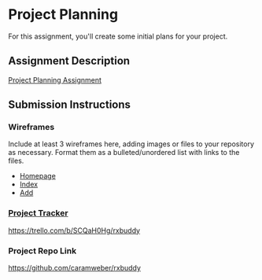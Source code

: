 # Project Planning
For this assignment, you'll create some initial plans for your project.

## Assignment Description
[Project Planning Assignment](https://education.launchcode.org/liftoff/modules/assignments/project-planning)

## Submission Instructions

### Wireframes

Include at least 3 wireframes here, adding images or files to your repository as necessary. Format them as a bulleted/unordered list with links to the files.

<ul>
  <li><a href="https://www.figma.com/file/NH8W3Mq4TDpeKZbMw3ZdBy/RxBuddy?node-id=0%3A1">Homepage</li>
  <li><a href="https://www.figma.com/file/NH8W3Mq4TDpeKZbMw3ZdBy/RxBuddy?node-id=1%3A2">Index</li>
  <li><a href="https://www.figma.com/file/NH8W3Mq4TDpeKZbMw3ZdBy/RxBuddy?node-id=1%3A3">Add</li>
</ul>

### Project Tracker

https://trello.com/b/SCQaH0Hg/rxbuddy

### Project Repo Link

https://github.com/caramweber/rxbuddy
